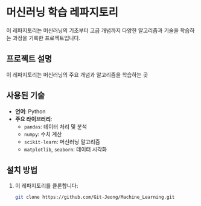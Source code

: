 # 머신러닝 학습 레파지토리

이 레파지토리는 머신러닝의 기초부터 고급 개념까지 다양한 알고리즘과 기술을 학습하는 과정을 기록한 프로젝트입니다. 

## 프로젝트 설명

이 레파지토리는 머신러닝의 주요 개념과 알고리즘을 학습하는 곳

## 사용된 기술

- **언어**: Python
- **주요 라이브러리**:
  - `pandas`: 데이터 처리 및 분석
  - `numpy`: 수치 계산
  - `scikit-learn`: 머신러닝 알고리즘
  - `matplotlib`, `seaborn`: 데이터 시각화

## 설치 방법

1. 이 레파지토리를 클론합니다:
   ```bash
   git clone https://github.com/Git-Jeong/Machine_Learning.git
